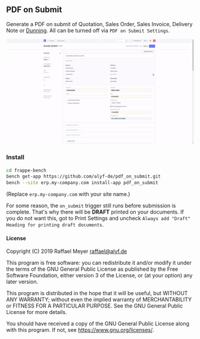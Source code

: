 ## PDF on Submit

Generate a PDF on submit of Quotation, Sales Order, Sales Invoice, Delivery Note or [Dunning](https://github.com/alyf-de/dunning).
All can be turned off via `PDF on Submit Settings`.

![](screencast.gif)

### Install

```bash
cd frappe-bench
bench get-app https://github.com/alyf-de/pdf_on_submit.git
bench --site erp.my-company.com install-app pdf_on_submit
```

(Replace `erp.my-company.com` with your site name.)

For some reason, the `on_submit` trigger still runs before submission is complete. That's why there will be **DRAFT** printed on your documents. If you do not want this, got to Print Settings and uncheck `Always add "Draft" Heading for printing draft documents`.

#### License

Copyright (C) 2019  Raffael Meyer <raffael@alyf.de>

This program is free software: you can redistribute it and/or modify
it under the terms of the GNU General Public License as published by
the Free Software Foundation, either version 3 of the License, or
(at your option) any later version.

This program is distributed in the hope that it will be useful,
but WITHOUT ANY WARRANTY; without even the implied warranty of
MERCHANTABILITY or FITNESS FOR A PARTICULAR PURPOSE.  See the
GNU General Public License for more details.

You should have received a copy of the GNU General Public License
along with this program.  If not, see <https://www.gnu.org/licenses/>.
